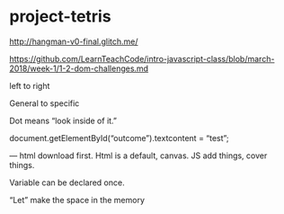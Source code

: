 # project-tetris
http://hangman-v0-final.glitch.me/

https://github.com/LearnTeachCode/intro-javascript-class/blob/march-2018/week-1/1-2-dom-challenges.md

left to right

General to specific

Dot means “look inside of it.”

document.getElementById(“outcome”).textcontent = “test”;

— html download first. Html is a default, canvas. JS add things, cover things.

Variable can be declared once.

“Let” make the space in the memory

